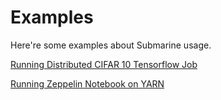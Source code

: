 <!---
  Licensed under the Apache License, Version 2.0 (the "License");
  you may not use this file except in compliance with the License.
  You may obtain a copy of the License at

   http://www.apache.org/licenses/LICENSE-2.0

  Unless required by applicable law or agreed to in writing, software
  distributed under the License is distributed on an "AS IS" BASIS,
  WITHOUT WARRANTIES OR CONDITIONS OF ANY KIND, either express or implied.
  See the License for the specific language governing permissions and
  limitations under the License. See accompanying LICENSE file.
-->

# Examples

Here're some examples about Submarine usage.

[Running Distributed CIFAR 10 Tensorflow Job](RunningDistributedCifar10TFJobs.md)

[Running Zeppelin Notebook on YARN](RunningZeppelinOnYARN.md)

